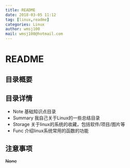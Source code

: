 ```yaml
---
title: README
date: 2018-03-05 11:12
tag: [linux,readme]
categories: Linux
author: wmsj100
mail: wmsj100@hotmail.com
---
```


# README

## 目录概要

## 目录详情
- Note 基础知识点目录
- Summary 我自己关于Linux的一些总结目录
- Storage 关于linux的系统的收藏，包括软件/项目/图片等
- Func 介绍linux系统常用的函数的功能

## 注意事项
~~None~~
